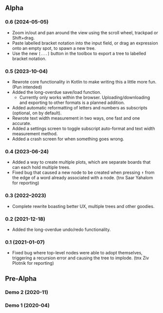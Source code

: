 ## Alpha
### 0.6 (2024-05-05)
* Zoom in/out and pan around the view using the scroll wheel, trackpad or Shift+drag.
* Paste labelled bracket notation into the input field, or drag an expression onto an empty spot, to spawn a new tree.
* Use the new `[...]` button in the toolbox to export a tree to labelled bracket notation.
### 0.5 (2023-10-04)
* Rewrote core functionality in Kotlin to make writing this a little more fun. (Pun intended)
* Added the long-overdue save/load function.
  * Currently only works within the browser. Uploading/downloading and exporting to other formats is a planned addition.
* Added automatic reformatting of letters and numbers as subscripts (optional, on by default).
* Rewrote text width measurement in two ways, one fast and one accurate.
* Added a settings screen to toggle subscript auto-format and text width measurement method.
* Added a crash screen for when something goes wrong.
### 0.4 (2023-06-24)
* Added a way to create multiple plots, which are separate boards that can each hold multiple trees.
* Fixed bug that caused a new node to be created when pressing <kbd>&uarr;</kbd>
  from the edge of a word already associated with a node. (tnx Saar Yahalom for reporting)
### 0.3 (2022&ndash;2023)
* Complete rewrite boasting better UX, multiple trees and other goodies.
### 0.2 (2021-12-18)
* Added the long-overdue undo/redo functionality.
### 0.1 (2021-01-07)
* Fixed bug where top-level nodes were able to adopt themselves, triggering a recursion error and causing the tree to implode. (tnx Ziv Plotnik for reporting)
## Pre-Alpha
### Demo 2 (2020-11)
### Demo 1 (2020-04)

